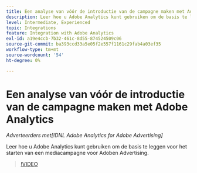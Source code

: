 ```yaml
---
title: Een analyse van vóór de introductie van de campagne maken met Adobe Analytics
description: Leer hoe u Adobe Analytics kunt gebruiken om de basis te leggen voor het starten van een mediacampagne voor Adoben Advertising.
level: Intermediate, Experienced
topic: Integrations
feature: Integration with Adobe Analytics
exl-id: a19e4ccb-7b32-461c-8d55-874524509c06
source-git-commit: ba393ccd33a5e05f2e557f1161c29fab4a03ef35
workflow-type: tm+mt
source-wordcount: '54'
ht-degree: 0%

---
```


# Een analyse van vóór de introductie van de campagne maken met Adobe Analytics

*Adverteerders met[!DNL Adobe Analytics for Adobe Advertising]*

Leer hoe u Adobe Analytics kunt gebruiken om de basis te leggen voor het starten van een mediacampagne voor Adoben Advertising.

>[!VIDEO](https://video.tv.adobe.com/v/33501)
